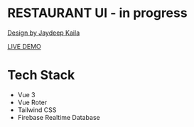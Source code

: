# RESTAURANT UI - in progress
[Design by Jaydeep Kaila](https://www.figma.com/community/file/1294173080512093987/food-website-design)

[LIVE DEMO](https://pizza-restaurant-a5dfb.web.app/)

# Tech Stack
- Vue 3
- Vue Roter
- Tailwind CSS
- Firebase Realtime Database
